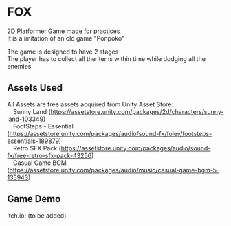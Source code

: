 # FOX
2D Platformer Game made for practices  
It is a imitation of an old game "Ponpoko"  
  
The game is designed to have 2 stages  
The player has to collect all the items within time while dodging all the enemies  
  
## Assets Used  
All Assets are free assets acquired from Unity Asset Store:  
&emsp;Sunny Land (https://assetstore.unity.com/packages/2d/characters/sunny-land-103349)  
&emsp;FootSteps - Essential (https://assetstore.unity.com/packages/audio/sound-fx/foley/footsteps-essentials-189879)  
&emsp;Retro SFX Pack (https://assetstore.unity.com/packages/audio/sound-fx/free-retro-sfx-pack-43256)  
&emsp;Casual Game BGM (https://assetstore.unity.com/packages/audio/music/casual-game-bgm-5-135943)  

## Game Demo
itch.io: (to be added)
